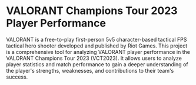 # VALORANT Champions Tour 2023 Player Performance
VALORANT is a free-to-play first-person 5v5 character-based tactical FPS tactical hero shooter developed and published by Riot Games. This project is a comprehensive tool for analyzing VALORANT player performance in the VALORANT Champions Tour 2023 (VCT2023). It allows users to analyze player statistics and match performance to gain a deeper understanding of the player's strengths, weaknesses, and contributions to their team's success.
